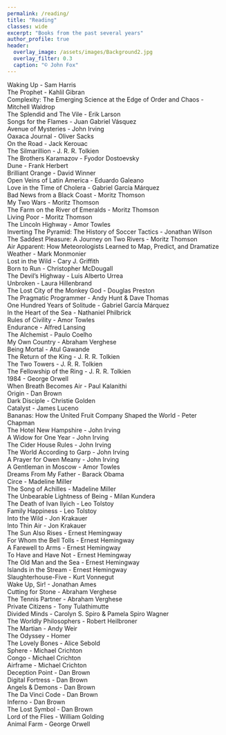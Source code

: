 ```yaml
---
permalink: /reading/
title: "Reading"
classes: wide
excerpt: "Books from the past several years"
author_profile: true
header:
  overlay_image: /assets/images/Background2.jpg
  overlay_filter: 0.3
  caption: "© John Fox"
---
```


Waking Up - Sam Harris<br />
The Prophet - Kahlil Gibran<br />
Complexity: The Emerging Science at the Edge of Order and Chaos - Mitchell Waldrop<br />
The Splendid and The Vile - Erik Larson<br />
Songs for the Flames - Juan Gabriel Vásquez<br />
Avenue of Mysteries - John Irving<br />
Oaxaca Journal - Oliver Sacks<br />
On the Road - Jack Kerouac<br />
The Silmarillion - J. R. R. Tolkien<br />
The Brothers Karamazov - Fyodor Dostoevsky<br />
Dune - Frank Herbert<br />
Brilliant Orange - David Winner<br />
Open Veins of Latin America - Eduardo Galeano<br />
Love in the Time of Cholera - Gabriel García Márquez<br />
Bad News from a Black Coast - Moritz Thomson<br />
My Two Wars - Moritz Thomson<br />
The Farm on the River of Emeralds - Moritz Thomson<br />
Living Poor - Moritz Thomson<br />
The Lincoln Highway - Amor Towles<br />
Inverting The Pyramid: The History of Soccer Tactics - Jonathan Wilson<br />
The Saddest Pleasure: A Journey on Two Rivers - Moritz Thomson<br />
Air Apparent: How Meteorologists Learned to Map, Predict, and Dramatize Weather - Mark Monmonier<br />
Lost in the Wild - Cary J. Griffith<br />
Born to Run - Christopher McDougall<br />
The Devil’s Highway - Luis Alberto Urrea<br />
Unbroken - Laura Hillenbrand<br />
The Lost City of the Monkey God - Douglas Preston<br />
The Pragmatic Programmer - Andy Hunt & Dave Thomas<br />
One Hundred Years of Solitude - Gabriel García Márquez<br />
In the Heart of the Sea - Nathaniel Philbrick<br />
Rules of Civility - Amor Towles<br />
Endurance - Alfred Lansing<br />
The Alchemist - Paulo Coelho<br />
My Own Country - Abraham Verghese<br />
Being Mortal - Atul Gawande<br />
The Return of the King - J. R. R. Tolkien<br />
The Two Towers - J. R. R. Tolkien<br />
The Fellowship of the Ring - J. R. R. Tolkien<br />
1984 - George Orwell<br />
When Breath Becomes Air - Paul Kalanithi<br />
Origin - Dan Brown <br />
Dark Disciple - Christie Golden<br />
Catalyst - James Luceno<br />
Bananas: How the United Fruit Company Shaped the World - Peter Chapman<br />
The Hotel New Hampshire - John Irving<br />
A Widow for One Year - John Irving<br />
The Cider House Rules - John Irving<br />
The World According to Garp - John Irving<br />
A Prayer for Owen Meany - John Irving<br />
A Gentleman in Moscow	- Amor Towles<br />
Dreams From My Father - Barack Obama<br />
Circe - Madeline Miller<br />
The Song of Achilles - Madeline Miller<br />
The Unbearable Lightness of Being - Milan Kundera<br />
The Death of Ivan Ilyich - Leo Tolstoy<br />
Family Happiness - Leo Tolstoy<br />
Into the Wild - Jon Krakauer<br />
Into Thin Air - Jon Krakauer<br />
The Sun Also Rises - Ernest Hemingway<br />
For Whom the Bell Tolls - Ernest Hemingway<br />
A Farewell to Arms - Ernest Hemingway<br />
To Have and Have Not - Ernest Hemingway<br />
The Old Man and the Sea - Ernest Hemingway<br />
Islands in the Stream - Ernest Hemingway<br />
Slaughterhouse-Five - Kurt Vonnegut<br />
Wake Up, Sir! - Jonathan Ames<br />
Cutting for Stone - Abraham Verghese<br />
The Tennis Partner - Abraham Verghese<br />
Private Citizens - Tony Tulathimutte<br />
Divided Minds - Carolyn S. Spiro & Pamela Spiro Wagner<br />
The Worldly Philosophers - Robert Heilbroner<br />
The Martian - Andy Weir<br />
The Odyssey - Homer<br />
The Lovely Bones - Alice Sebold<br />
Sphere - Michael Crichton<br />
Congo - Michael Crichton<br />
Airframe - Michael Crichton<br />
Deception Point - Dan Brown<br />
Digital Fortress - Dan Brown<br />
Angels & Demons - Dan Brown<br />
The Da Vinci Code - Dan Brown<br />
Inferno - Dan Brown<br />
The Lost Symbol - Dan Brown<br />
Lord of the Flies - William Golding<br />
Animal Farm - George Orwell<br />


